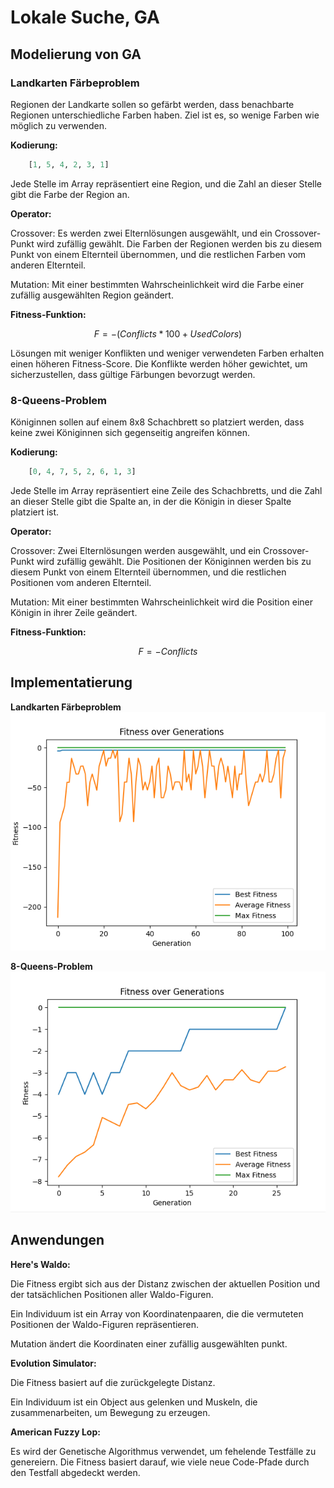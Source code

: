 # Lokale Suche, GA

## Modelierung von GA

### Landkarten Färbeproblem

Regionen der Landkarte sollen so gefärbt werden, dass benachbarte Regionen unterschiedliche Farben haben. Ziel ist es, so wenige Farben wie möglich zu verwenden.

**Kodierung:**

```python
    [1, 5, 4, 2, 3, 1]
```

Jede Stelle im Array repräsentiert eine Region, und die Zahl an dieser Stelle gibt die Farbe der Region an.

**Operator:**

Crossover: Es werden zwei Elternlösungen ausgewählt, und ein Crossover-Punkt wird zufällig gewählt. Die Farben der Regionen werden bis zu diesem Punkt von einem Elternteil übernommen, und die restlichen Farben vom anderen Elternteil.

Mutation: Mit einer bestimmten Wahrscheinlichkeit wird die Farbe einer zufällig ausgewählten Region geändert.

**Fitness-Funktion:**

$$
    F = -(Conflicts * 100 + UsedColors)
$$

Lösungen mit weniger Konflikten und weniger verwendeten Farben erhalten einen höheren Fitness-Score. Die Konflikte werden höher gewichtet, um sicherzustellen, dass gültige Färbungen bevorzugt werden.

### 8-Queens-Problem

Königinnen sollen auf einem 8x8 Schachbrett so platziert werden, dass keine zwei Königinnen sich gegenseitig angreifen können.

**Kodierung:**

```python
    [0, 4, 7, 5, 2, 6, 1, 3]
```

Jede Stelle im Array repräsentiert eine Zeile des Schachbretts, und die Zahl an dieser Stelle gibt die Spalte an, in der die Königin in dieser Spalte platziert ist.

**Operator:**

Crossover: Zwei Elternlösungen werden ausgewählt, und ein Crossover-Punkt wird zufällig gewählt. Die Positionen der Königinnen werden bis zu diesem Punkt von einem Elternteil übernommen, und die restlichen Positionen vom anderen Elternteil.

Mutation: Mit einer bestimmten Wahrscheinlichkeit wird die Position einer Königin in ihrer Zeile geändert.

**Fitness-Funktion:**

$$
    F = -Conflicts
$$

## Implementatierung

**Landkarten Färbeproblem**
![GA Landkarten Färbeproblem](map.png)

**8-Queens-Problem**
![GA 8-Queens-Problem](queens.png)

## Anwendungen

**Here's Waldo:**

Die Fitness ergibt sich aus der Distanz zwischen der aktuellen Position und der tatsächlichen Positionen aller Waldo-Figuren.

Ein Individuum ist ein Array von Koordinatenpaaren, die die vermuteten Positionen der Waldo-Figuren repräsentieren.

Mutation ändert die Koordinaten einer zufällig ausgewählten punkt.

**Evolution Simulator:**

Die Fitness basiert auf die zurückgelegte Distanz.

Ein Individuum ist ein Object aus gelenken und Muskeln, die zusammenarbeiten, um Bewegung zu erzeugen.

**American Fuzzy Lop:**

Es wird der Genetische Algorithmus verwendet, um fehelende Testfälle zu genereiern. Die Fitness basiert darauf, wie viele neue Code-Pfade durch den Testfall abgedeckt werden.
